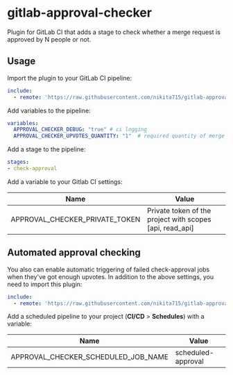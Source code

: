 # gitlab-approval-checker

Plugin for GitLab CI that adds a stage to check whether a merge request is approved by N people or not.

## Usage

Import the plugin to your GitLab CI pipeline:

```yaml
include:
  - remote: 'https://raw.githubusercontent.com/nikita715/gitlab-approval-checker/v1.0.0/approval-check.gitlab-ci.yml'
```

Add variables to the pipeline:

```yaml
variables:
  APPROVAL_CHECKER_DEBUG: "true" # ci logging
  APPROVAL_CHECKER_UPVOTES_QUANTITY: "1"  # required quantity of merge request upvotes
```

Add a stage to the pipeline:

```yaml
stages:
- check-approval
```

Add a variable to your Gitlab CI settings:

| Name                           | Value                                                     |
|--------------------------------|-----------------------------------------------------------|
| APPROVAL_CHECKER_PRIVATE_TOKEN | Private token of the project with scopes \[api, read_api] |

## Automated approval checking

You also can enable automatic triggering of failed check-approval jobs when they've got enough upvotes.
In addition to the above settings, you need to import this plugin:

```yaml
include:
  - remote: 'https://raw.githubusercontent.com/nikita715/gitlab-approval-checker/v1.0.0/approval-scheduled-check.gitlab-ci.yml'
```

Add a scheduled pipeline to your project (**CI/CD** > **Schedules**) with a variable:

| Name                                | Value                            |
|-------------------------------------|----------------------------------|
| APPROVAL_CHECKER_SCHEDULED_JOB_NAME | scheduled-approval               |
